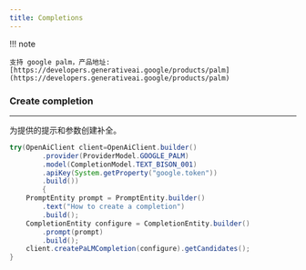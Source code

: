 ```yaml
---
title: Completions
---
```


!!! note

    支持 google palm，产品地址: [https://developers.generativeai.google/products/palm](https://developers.generativeai.google/products/palm)

### Create completion

---

为提供的提示和参数创建补全。

```java
try(OpenAiClient client=OpenAiClient.builder()
        .provider(ProviderModel.GOOGLE_PALM)
        .model(CompletionModel.TEXT_BISON_001)
        .apiKey(System.getProperty("google.token"))
        .build())
        {
    PromptEntity prompt = PromptEntity.builder()
        .text("How to create a completion")
        .build();
    CompletionEntity configure = CompletionEntity.builder()
        .prompt(prompt)
        .build();
    client.createPaLMCompletion(configure).getCandidates();
}
```
